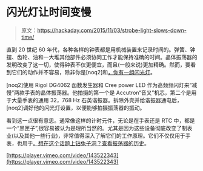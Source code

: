 # 闪光灯让时间变慢

> 原文：<https://hackaday.com/2015/11/03/strobe-light-slows-down-time/>

直到 20 世纪 60 年代，各种各样的钟表都是用机械装置来记录时间的。弹簧、钟摆、齿轮、油和一大堆其他部件必须协同工作才能保持准确的时间。晶体振荡器的发明改变了这一切，使得钟表不仅更便宜，而且(一般来说)更加精确。然而，要看到它们的动作并不容易，除非你是[noq2]和[，你有一组闪光灯](https://blog.noq2.net/watch-resonators-under-strobe-light.html)。

[noq2]使用 Rigol DG4062 函数发生器和 Cree power LED 作为高频频闪灯来“减慢”两款手表的晶体振荡器。他拍摄的第一个是 Accutron“音叉”机芯，第二个是用于大量手表的通用 32，768 Hz 石英谐振器。拆除外壳并给谐振器通电后，[noq2]调好他的闪光灯设置，以便能够拍摄振荡器的振动。

看到这一点很有意思。通常像这样的计时元件，无论是在手表还是 RTC 中，都是一个“黑匣子”,很容易被认为是理所当然的。尤其是因为这些设备彻底改变了制表业(以及其他一些行业)，非常值得深入了解它们的工作原理。它们不仅仅用于手表，也用于[。想在这个话题上钻兔子洞？查看](https://hackaday.com/2015/10/13/triple-frequency-vfo-on-a-bamboo-breadboard/)[振荡器的历史](http://hackaday.com/2015/11/03/the-evolution-of-oscillations/)。

[https://player.vimeo.com/video/143522343](https://player.vimeo.com/video/143522343)